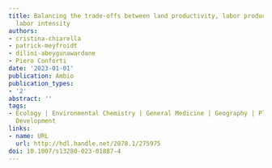 ```yaml
---
title: Balancing the trade-offs between land productivity, labor productivity and
  labor intensity
authors:
- cristina-chiarella
- patrick-meyfroidt
- dilini-abeygunawardane
- Piero Conforti
date: '2023-01-01'
publication: Ambio
publication_types:
- '2'
abstract: ''
tags:
- Ecology | Environmental Chemistry | General Medicine | Geography | Planning and
  Development
links:
- name: URL
  url: http://hdl.handle.net/2078.1/275975
doi: 10.1007/s13280-023-01887-4
---
```

